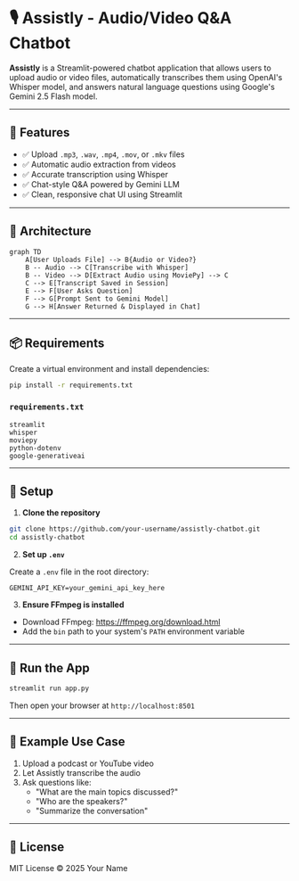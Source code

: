 # 🎙️ Assistly - Audio/Video Q&A Chatbot

**Assistly** is a Streamlit-powered chatbot application that allows users to upload audio or video files, automatically transcribes them using OpenAI's Whisper model, and answers natural language questions using Google's Gemini 2.5 Flash model.

-----------------------------------------------------------------------------------------------------

## 🚀 Features

- ✅ Upload `.mp3`, `.wav`, `.mp4`, `.mov`, or `.mkv` files
- ✅ Automatic audio extraction from videos
- ✅ Accurate transcription using Whisper
- ✅ Chat-style Q&A powered by Gemini LLM
- ✅ Clean, responsive chat UI using Streamlit

-----------------------------------------------------------------------------------------------------

## 🧠 Architecture

```mermaid
graph TD
    A[User Uploads File] --> B{Audio or Video?}
    B -- Audio --> C[Transcribe with Whisper]
    B -- Video --> D[Extract Audio using MoviePy] --> C
    C --> E[Transcript Saved in Session]
    E --> F[User Asks Question]
    F --> G[Prompt Sent to Gemini Model]
    G --> H[Answer Returned & Displayed in Chat]
```

---

## 📦 Requirements

Create a virtual environment and install dependencies:

```bash
pip install -r requirements.txt
```

### `requirements.txt`

```text
streamlit
whisper
moviepy
python-dotenv
google-generativeai
```

-----------------------------------------------------------------------------------------------------

## 🔧 Setup

1. **Clone the repository**

```bash
git clone https://github.com/your-username/assistly-chatbot.git
cd assistly-chatbot
```

2. **Set up `.env`**

Create a `.env` file in the root directory:

```env
GEMINI_API_KEY=your_gemini_api_key_here
```

3. **Ensure FFmpeg is installed**

- Download FFmpeg: https://ffmpeg.org/download.html
- Add the `bin` path to your system's `PATH` environment variable

-----------------------------------------------------------------------------------------------------

## 🧪 Run the App

```bash
streamlit run app.py
```

Then open your browser at `http://localhost:8501`

---

## 📝 Example Use Case

1. Upload a podcast or YouTube video
2. Let Assistly transcribe the audio
3. Ask questions like:
   - "What are the main topics discussed?"
   - "Who are the speakers?"
   - "Summarize the conversation"

-----------------------------------------------------------------------------------------------------

## 📄 License

MIT License © 2025 Your Name